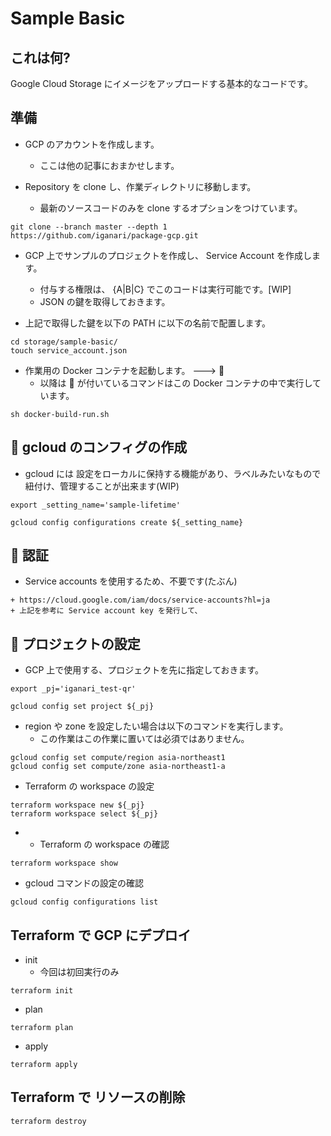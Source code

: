 # Sample Basic

## これは何?

Google Cloud Storage にイメージをアップロードする基本的なコードです。

## 準備

+ GCP のアカウントを作成します。
  + ここは他の記事におまかせします。

+ Repository を clone し、作業ディレクトリに移動します。
  + 最新のソースコードのみを clone するオプションをつけています。

```
git clone --branch master --depth 1 https://github.com/iganari/package-gcp.git
```

+ GCP 上でサンプルのプロジェクトを作成し、 Service Account を作成します。
  + 付与する権限は、 {A|B|C} でこのコードは実行可能です。[WIP]
  + JSON の鍵を取得しておきます。

+ 上記で取得した鍵を以下の PATH に以下の名前で配置します。

```
cd storage/sample-basic/
touch service_account.json
```


+ 作業用の Docker コンテナを起動します。 ---> :whale:
  + 以降は :whale: が付いているコマンドはこの Docker コンテナの中で実行しています。

```
sh docker-build-run.sh
```

## :whale: gcloud のコンフィグの作成

+ gcloud には 設定をローカルに保持する機能があり、ラベルみたいなもので紐付け、管理することが出来ます(WIP)

```
export _setting_name='sample-lifetime'

gcloud config configurations create ${_setting_name}
```

## :whale: 認証

+ Service accounts を使用するため、不要です(たぶん)

```
+ https://cloud.google.com/iam/docs/service-accounts?hl=ja
+ 上記を参考に Service account key を発行して、
```


## :whale: プロジェクトの設定

+ GCP 上で使用する、プロジェクトを先に指定しておきます。

```
export _pj='iganari_test-qr'

gcloud config set project ${_pj}
```

+ region や zone を設定したい場合は以下のコマンドを実行します。
  + この作業はこの作業に置いては必須ではありません。

```
gcloud config set compute/region asia-northeast1
gcloud config set compute/zone asia-northeast1-a
```

+ Terraform の workspace の設定

```
terraform workspace new ${_pj}
terraform workspace select ${_pj}
```

+ + Terraform の workspace の確認

```
terraform workspace show
```

+ gcloud コマンドの設定の確認

```
gcloud config configurations list
```

## Terraform で GCP にデプロイ

+ init
  + 今回は初回実行のみ

```
terraform init
```

+ plan

```
terraform plan
```

+ apply

```
terraform apply
```


## Terraform で リソースの削除

```
terraform destroy
```
